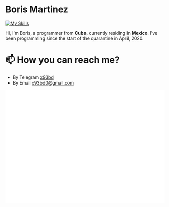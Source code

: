 # Boris Martinez
[![My Skills](https://skillicons.dev/icons?i=cpp,c,python,html,js,css,java,bash,linux,julia)](https://skillicons.dev)

Hi, I'm Boris, a programmer from **Cuba**, currently residing in **Mexico**. I've been programming since the start of the quarantine in April, 2020.

# 📫 How you can reach me?
- By Telegram [x93bd](https://t.me/x93bd)
- By Email x93bd0@gmail.com

![](https://raw.githubusercontent.com/x93bd0/cf-stats/main/output/light_card.svg#gh-dark-mode-only)
